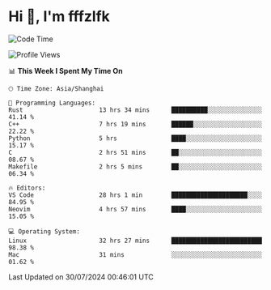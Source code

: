 # Hi 👋, I'm fffzlfk

<!--START_SECTION:waka-->
![Code Time](http://img.shields.io/badge/Code%20Time-833%20hrs%2039%20mins-blue)

![Profile Views](http://img.shields.io/badge/Profile%20Views-0-blue)

📊 **This Week I Spent My Time On** 

```text
🕑︎ Time Zone: Asia/Shanghai

💬 Programming Languages: 
Rust                     13 hrs 34 mins      ██████████░░░░░░░░░░░░░░░   41.14 % 
C++                      7 hrs 19 mins       ██████░░░░░░░░░░░░░░░░░░░   22.22 % 
Python                   5 hrs               ████░░░░░░░░░░░░░░░░░░░░░   15.17 % 
C                        2 hrs 51 mins       ██░░░░░░░░░░░░░░░░░░░░░░░   08.67 % 
Makefile                 2 hrs 5 mins        ██░░░░░░░░░░░░░░░░░░░░░░░   06.34 % 

🔥 Editors: 
VS Code                  28 hrs 1 min        █████████████████████░░░░   84.95 % 
Neovim                   4 hrs 57 mins       ████░░░░░░░░░░░░░░░░░░░░░   15.05 % 

💻 Operating System: 
Linux                    32 hrs 27 mins      █████████████████████████   98.38 % 
Mac                      31 mins             ░░░░░░░░░░░░░░░░░░░░░░░░░   01.62 % 
```


 Last Updated on 30/07/2024 00:46:01 UTC
<!--END_SECTION:waka-->
